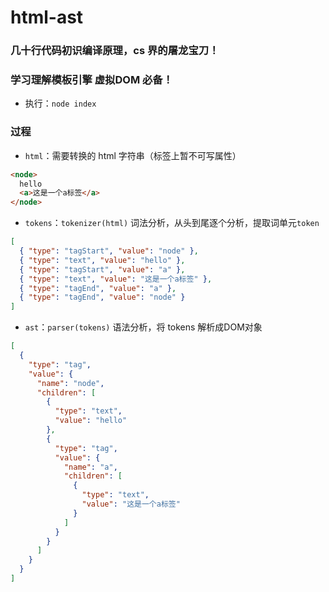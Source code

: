 # html-ast

### 几十行代码初识编译原理，cs 界的屠龙宝刀！

### 学习理解模板引擎 虚拟DOM 必备！

- 执行：`node index`

### 过程

- `html`：需要转换的 html 字符串（标签上暂不可写属性）

```html
<node>
  hello
  <a>这是一个a标签</a>
</node>
```

- `tokens`：`tokenizer(html)` 词法分析，从头到尾逐个分析，提取词单元`token`

```json
[
  { "type": "tagStart", "value": "node" },
  { "type": "text", "value": "hello" },
  { "type": "tagStart", "value": "a" },
  { "type": "text", "value": "这是一个a标签" },
  { "type": "tagEnd", "value": "a" },
  { "type": "tagEnd", "value": "node" }
]
```

- `ast`：`parser(tokens)` 语法分析，将 tokens 解析成DOM对象

```json
[
  {
    "type": "tag",
    "value": {
      "name": "node",
      "children": [
        {
          "type": "text",
          "value": "hello"
        },
        {
          "type": "tag",
          "value": {
            "name": "a",
            "children": [
              {
                "type": "text",
                "value": "这是一个a标签"
              }
            ]
          }
        }
      ]
    }
  }
]
```
